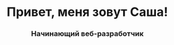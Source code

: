 <div align="center">
  <h1>Привет, меня зовут Саша!</h1>
  <h3>Начинающий веб-разработчик</h3>
</div>

<!--
**SushaIvanova/SushaIvanova** is a ✨ _special_ ✨ repository because its `README.md` (this file) appears on your GitHub profile.

Here are some ideas to get you started:

- 🔭 I’m currently working on ...
- 🌱 I’m currently learning ...
- 👯 I’m looking to collaborate on ...
- 🤔 I’m looking for help with ...
- 💬 Ask me about ...
- 📫 How to reach me: ...
- 😄 Pronouns: ...
- ⚡ Fun fact: ...
-->
